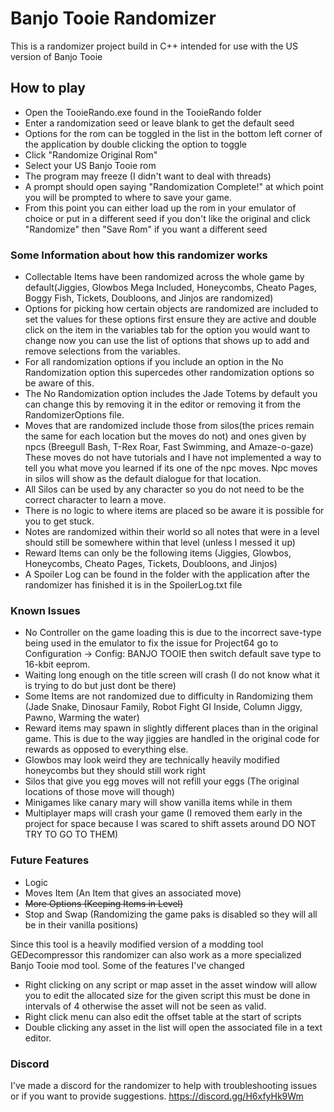 # Banjo Tooie Randomizer
This is a randomizer project build in C++ intended for use with the US version of Banjo Tooie

## How to play
  - Open the TooieRando.exe found in the TooieRando folder
  - Enter a randomization seed or leave blank to get the default seed
  - Options for the rom can be toggled in the list in the bottom left corner of the application by double clicking the option to toggle
  - Click "Randomize Original Rom"
  - Select your US Banjo Tooie rom
  - The program may freeze (I didn't want to deal with threads)
  - A prompt should open saying "Randomization Complete!" at which point you will be prompted to where to save your game.
  - From this point you can either load up the rom in your emulator of choice or put in a different seed if you don't like the original and click "Randomize" then "Save Rom" if you want a different seed

### Some Information about how this randomizer works
  - Collectable Items have been randomized across the whole game by default(Jiggies, Glowbos Mega Included, Honeycombs, Cheato Pages, Boggy Fish, Tickets, Doubloons, and Jinjos are randomized)
  - Options for picking how certain objects are randomized are included to set the values for these options first ensure they are active and double click on the item in the variables tab for the option you would want to change now you can use the list of options that shows up to add and remove selections from the variables.
  - For all randomization options if you include an option in the No Randomization option this supercedes other randomization options so be aware of this.
  - The No Randomization option includes the Jade Totems by default you can change this by removing it in the editor or removing it from the RandomizerOptions file.
  - Moves that are randomized include those from silos(the prices remain the same for each location but the moves do not) and ones given by npcs (Breegull Bash, T-Rex Roar, Fast Swimming, and Amaze-o-gaze) These moves do not have tutorials and I have not implemented a way to tell you what move you learned if its one of the npc moves. Npc moves in silos will show as the default dialogue for that location.
  - All Silos can be used by any character so you do not need to be the correct character to learn a move.
  - There is no logic to where items are placed so be aware it is possible for you to get stuck.
  - Notes are randomized within their world so all notes that were in a level should still be somewhere within that level (unless I messed it up)
  - Reward Items can only be the following items (Jiggies, Glowbos, Honeycombs, Cheato Pages, Tickets, Doubloons, and Jinjos)
  - A Spoiler Log can be found in the folder with the application after the randomizer has finished it is in the SpoilerLog.txt file
### Known Issues
  - No Controller on the game loading this is due to the incorrect save-type being used in the emulator to fix the issue for Project64 go to Configuration -> Config: BANJO TOOIE then switch default save type to 16-kbit eeprom.
  - Waiting long enough on the title screen will crash (I do not know what it is trying to do but just dont be there)
  - Some Items are not randomized due to difficulty in Randomizing them (Jade Snake, Dinosaur Family, Robot Fight GI Inside, Column Jiggy, Pawno, Warming the water)
  - Reward items may spawn in slightly different places than in the original game. This is due to the way jiggies are handled in the original code for rewards as opposed to everything else.
  - Glowbos may look weird they are technically heavily modified honeycombs but they should still work right
  - Silos that give you egg moves will not refill your eggs (The original locations of those move will though)
  - Minigames like canary mary will show vanilla items while in them
  - Multiplayer maps will crash your game (I removed them early in the project for space because I was scared to shift assets around DO NOT TRY TO GO TO THEM)
### Future Features
  - Logic
  - Moves Item (An Item that gives an associated move)
  - ~~More Options (Keeping Items in Level)~~
  - Stop and Swap (Randomizing the game paks is disabled so they will all be in their vanilla positions)

Since this tool is a heavily modified version of a modding tool GEDecompressor this randomizer can also work as a more specialized Banjo Tooie mod tool.
Some of the features I've changed 
  - Right clicking on any script or map asset in the asset window will allow you to edit the allocated size for the given script this must be done in intervals of 4 otherwise the asset will not be seen as valid.
  - Right click menu can also edit the offset table at the start of scripts
  - Double clicking any asset in the list will open the associated file in a text editor.
### Discord
I've made a discord for the randomizer to help with troubleshooting issues or if you want to provide suggestions. https://discord.gg/H6xfyHk9Wm
